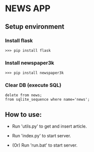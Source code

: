 # NEWS APP
## Setup environment

### Install flask
    >>> pip install flask

### Install newspaper3k
    >>> pip install newspaper3k

### Clear DB (execute SQL)
    delete from news;    
    from sqlite_sequence where name='news';

## How to use:
- Run 'utils.py' to get and insert article.

- Run 'index.py' to start server.

- (Or) Run 'run.bat' to start server.



